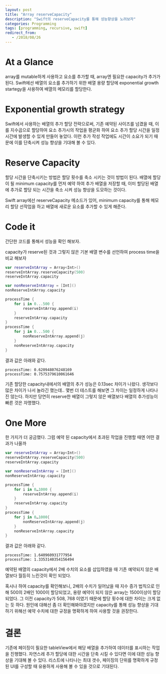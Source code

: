 ```yaml
---
layout: post
title: "Array reserveCapacity"
description: "Swift의 reserveCapacity를 통해 성능향상을 노려보자"
categories: Programming
tags: [programming, recursive, swift]
redirect_from:
   - /2018/08/26
---
```


# At a Glance

array를 mutable하게 사용하고 요소를 추가할 때, array엔 필요한 capacity가 추가가 된다.
Swift에선 배열의 요소를 추가하기 위한 배열 용량 할당에 exponential growth startegy을 사용하여 배열의 메모리를 할당한다.

# Exponential growth strategy
Swift에서 사용하는 배열의 추가 할당 전략으로써, 기존 예약된 사이즈를 넘겼을 때, 이를 지수곱으로 할당하여 요소 추가시의 작업을 평균화 하여 요소 추가 할당 시간을 일정 시간에 발생할 수 있게 만들어 놓았다.
이런 추가 작성 작업에도 시간이 소요가 되기 때문에 이를 단축시켜 성능 향상을 기대해 볼 수 있다.

# Reserve Capacity
할당 시간을 단축시키는 방법은 할당 횟수를 축소 시키는 것이 방법이 된다.
배열에 할당이 될 minimum capacity를 먼저 예약 하여 추가 배열을 저장할 때, 이미 할당된 배열에 추가로 할당 되는 시간을 축소 시켜 성능 향상을 도모하는 것이다.

Swift array에선 reserveCapacity 메소드가 있어, minimum capacity를 통해 메모리 할당 선작업을 하고 배열에 새로운 요소를 추가할 수 있게 해준다.

# Code it

간단한 코드를 통해서 성능을 확인 해보자.

capacity가 reserve된 것과 그렇지 않은 기본 배열 변수를 선언하여 process time을 비교 해보자

~~~ swift
var reserveIntArray = Array<Int>()
reserveIntArray.reserveCapacity(500)
reserveIntArray.capacity

var nonReserveIntArray = [Int]()
nonReserveIntArray.capacity

processTime {
    for i in 0...500 {
        reserveIntArray.append(i)
    }
    reserveIntArray.capacity
}
processTime {
    for j in 0...500 {
        nonReserveIntArray.append(j)
    }
    nonReserveIntArray.capacity
}
~~~

결과 값은 아래와 같다.
~~~
processTime: 0.620948076248169
processTime: 0.7575379610061646
~~~


기존 할당한 capacity내에서의 배열의 추가 성능은 0.13sec 차이가 나왔다. 생각보다 많은 차이가 나서 놀라긴 했는데.. 몇번 더 테스트를 해보면 그 차이는 일정하게 나타나진 않는다.
하지만 당연히 reserve한 배열이 그렇지 않은 배열보다 배열의 추가성능이 빠른 것은 자명했다.

# One More
 한 가지가 더 궁금했다. 그럼 예약 된 capacity에서 초과된 작업을 진행할 때엔 어떤 결과가 나올까

~~~ swift
var reserveIntArray = Array<Int>()
reserveIntArray.reserveCapacity(500)
reserveIntArray.capacity

var nonReserveIntArray = [Int]()
nonReserveIntArray.capacity

processTime {
    for i in 0…1000 {
        reserveIntArray.append(i)
    }
    reserveIntArray.capacity
}
processTime {
    for j in 0…1000{
        nonReserveIntArray.append(j)
    }
    nonReserveIntArray.capacity
}
~~~
결과 값은 아래와 같다.

~~~
processTime: 1.640960931777954
processTime: 1.3353140354156494
~~~


예약된 배열의 capacity에서 2배 수치의 요소를 삽입하였을 때 기존 예약되지 않은 배열보다 월등히 느린것이 확인 되었다.

혹시나 하여 capacity를 확인해보니, 2배의 수치가 일어났을 때 지수 증가 법칙으로 인해 500의 2배인 1000이 할당되었고,
용량 예약이 되지 않은 array는 1500이상이 할당 되었다.
그 이전 capacity가 508, 768 이였기 때문에 할당 횟수에 대한 차이는 크게 없는 듯 하다.
원인에 대해선 좀 더 확인해봐야겠지만 capacity를 통해 성능 향상을 기대하기 위해선 예약 수치에 대한 규정을 명확하게 하여 사용할 것을 권장한다.

# 결론
기존에 페이징이 필요한 tableView에서 해당 배열을 추가하여 데이터를 표시하는 작업을 진행했다.
자연스레 추가 할당에 대한 시간을 단축 시킬 수 있다면 이에 대한 성능 향상을 기대해 볼 수 있다.
리스트에 나타나는 최대 갯수, 페이징의 단위를 명확하게 규정된 UI를 구성할 때 유용하게 사용해 볼 수 있을 것으로 기대된다.
